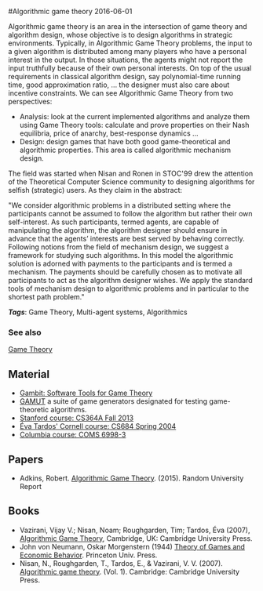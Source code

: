 
#Algorithmic game theory
2016-06-01

Algorithmic game theory is an area in the intersection of game theory and algorithm design, whose objective is to design algorithms in strategic environments. Typically, in Algorithmic Game Theory problems, the input to a given algorithm is distributed among many players who have a personal interest in the output. In those situations, the agents might not report the input truthfully because of their own personal interests. On top of the usual requirements in classical algorithm design, say polynomial-time running time, good approximation ratio, ... the designer must also care about incentive constraints. We can see Algorithmic Game Theory from two perspectives:
* Analysis: look at the current implemented algorithms and analyze them using Game Theory tools: calculate and prove properties on their Nash equilibria, price of anarchy, best-response dynamics ...
* Design: design games that have both good game-theoretical and algorithmic properties. This area is called algorithmic mechanism design.

The field was started when Nisan and Ronen in STOC'99 drew the attention of the Theoretical Computer Science community to designing algorithms for selfish (strategic) users. As they claim in the abstract:

"We consider algorithmic problems in a distributed setting where the participants cannot be assumed to follow the algorithm but rather their own self-interest. As such participants, termed agents, are capable of manipulating the algorithm, the algorithm designer should ensure in advance that the agents’ interests are best served by behaving correctly.
Following notions from the field of mechanism design, we suggest a framework for studying such algorithms. In this model the algorithmic solution is adorned with payments to the participants and is termed a mechanism. The payments should be carefully chosen as to motivate all participants to act as the algorithm designer wishes. We apply the standard tools of mechanism design to algorithmic problems and in particular to the shortest path problem."

***Tags***: Game Theory, Multi-agent systems, Algorithmics

### See also
[Game Theory](/game_theory)
## Material
* [Gambit: Software Tools for Game Theory](http://gambit.sourceforge.net/)
* [GAMUT](http://gamut.stanford.edu/) a suite of game generators designated for testing game-theoretic algorithms.
* [Stanford course: CS364A Fall 2013](http://theory.stanford.edu/~tim/f13/f13.html)
* [Éva Tardos' Cornell course: CS684 Spring 2004](http://www.cs.cornell.edu/courses/cs684/2004sp/)
* [Columbia course: COMS 6998-3](http://www.cs.columbia.edu/coms6998-3/)

## Papers
* Adkins, Robert. [Algorithmic Game Theory](https://www.semanticscholar.org/paper/Algorithmic-Game-Theory-Final-Report-for-Cmsc451-Adkins-Advisor/1afd6b07eefaff73f937eeb4dda37680949bdcc3/pdf). (2015). Random University Report

## Books
* Vazirani, Vijay V.; Nisan, Noam; Roughgarden, Tim; Tardos, Éva (2007), [Algorithmic Game Theory](http://www.cambridge.org/journals/nisan/downloads/Nisan_Non-printable.pdf), Cambridge, UK: Cambridge University Press.
* John von Neumann, Oskar Morgenstern (1944) [Theory of Games and Economic Behavior](https://www.goodreads.com/book/show/483055.Theory_of_Games_and_Economic_Behavior). Princeton Univ. Press.
* Nisan, N., Roughgarden, T., Tardos, E., & Vazirani, V. V. (2007). [Algorithmic game theory](https://www.goodreads.com/book/show/617100.Algorithmic_Game_Theory). (Vol. 1). Cambridge: Cambridge University Press.


